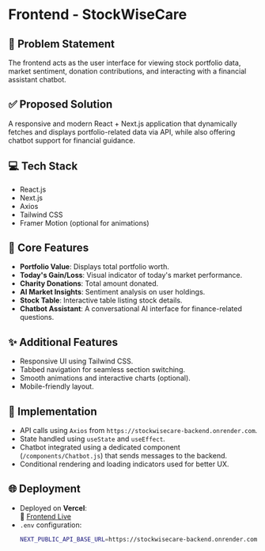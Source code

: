 # Frontend - StockWiseCare

## 🧠 Problem Statement
The frontend acts as the user interface for viewing stock portfolio data, market sentiment, donation contributions, and interacting with a financial assistant chatbot.

## ✅ Proposed Solution
A responsive and modern React + Next.js application that dynamically fetches and displays portfolio-related data via API, while also offering chatbot support for financial guidance.

## 💻 Tech Stack
- React.js
- Next.js
- Axios
- Tailwind CSS
- Framer Motion (optional for animations)

## 🚀 Core Features
- **Portfolio Value**: Displays total portfolio worth.
- **Today's Gain/Loss**: Visual indicator of today's market performance.
- **Charity Donations**: Total amount donated.
- **AI Market Insights**: Sentiment analysis on user holdings.
- **Stock Table**: Interactive table listing stock details.
- **Chatbot Assistant**: A conversational AI interface for finance-related questions.

## ✨ Additional Features
- Responsive UI using Tailwind CSS.
- Tabbed navigation for seamless section switching.
- Smooth animations and interactive charts (optional).
- Mobile-friendly layout.

## 🔧 Implementation
- API calls using `Axios` from `https://stockwisecare-backend.onrender.com`.
- State handled using `useState` and `useEffect`.
- Chatbot integrated using a dedicated component (`/components/Chatbot.js`) that sends messages to the backend.
- Conditional rendering and loading indicators used for better UX.

## 🌐 Deployment
- Deployed on **Vercel**:  
  🔗 [Frontend Live](https://stock-wise-care-frontend-jpmwhuao4-sripoojitha31s-projects.vercel.app)
- `.env` configuration:
  ```bash
  NEXT_PUBLIC_API_BASE_URL=https://stockwisecare-backend.onrender.com
